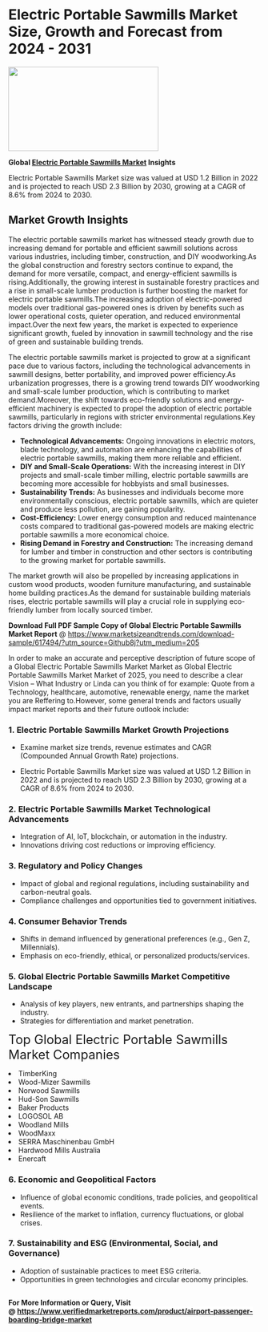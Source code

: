 <H1>Electric Portable Sawmills Market Size, Growth and Forecast from 2024 - 2031</H1><img class="aligncenter size-medium wp-image-584254" src="https://thirdeyenews.in/wp-content/uploads/2024/09/Global-Market-Research-300x168.jpeg" alt="" width="300" height="168" /><p><strong>Global&nbsp;<a href="https://www.marketsizeandtrends.com/download-sample/617494/?utm_source=Github8j?utm_medium=205">Electric Portable Sawmills Market</a> Insights</strong></p><p>Electric Portable Sawmills Market size was valued at USD 1.2 Billion in 2022 and is projected to reach USD 2.3 Billion by 2030, growing at a CAGR of 8.6% from 2024 to 2030.</p><p><h2>Market Growth Insights</h2> <p>The electric portable sawmills market has witnessed steady growth due to increasing demand for portable and efficient sawmill solutions across various industries, including timber, construction, and DIY woodworking.As the global construction and forestry sectors continue to expand, the demand for more versatile, compact, and energy-efficient sawmills is rising.Additionally, the growing interest in sustainable forestry practices and a rise in small-scale lumber production is further boosting the market for electric portable sawmills.The increasing adoption of electric-powered models over traditional gas-powered ones is driven by benefits such as lower operational costs, quieter operation, and reduced environmental impact.Over the next few years, the market is expected to experience significant growth, fueled by innovation in sawmill technology and the rise of green and sustainable building trends.</p> <p>The electric portable sawmills market is projected to grow at a significant pace due to various factors, including the technological advancements in sawmill designs, better portability, and improved power efficiency.As urbanization progresses, there is a growing trend towards DIY woodworking and small-scale lumber production, which is contributing to market demand.Moreover, the shift towards eco-friendly solutions and energy-efficient machinery is expected to propel the adoption of electric portable sawmills, particularly in regions with stricter environmental regulations.Key factors driving the growth include: <ul> <li><strong>Technological Advancements:</strong> Ongoing innovations in electric motors, blade technology, and automation are enhancing the capabilities of electric portable sawmills, making them more reliable and efficient.</li> <li><strong>DIY and Small-Scale Operations:</strong> With the increasing interest in DIY projects and small-scale timber milling, electric portable sawmills are becoming more accessible for hobbyists and small businesses.</li> <li><strong>Sustainability Trends:</strong> As businesses and individuals become more environmentally conscious, electric portable sawmills, which are quieter and produce less pollution, are gaining popularity.</li> <li><strong>Cost-Efficiency:</strong> Lower energy consumption and reduced maintenance costs compared to traditional gas-powered models are making electric portable sawmills a more economical choice.</li> <li><strong>Rising Demand in Forestry and Construction:</strong> The increasing demand for lumber and timber in construction and other sectors is contributing to the growing market for portable sawmills.</li> </ul> <p>The market growth will also be propelled by increasing applications in custom wood products, wooden furniture manufacturing, and sustainable home building practices.As the demand for sustainable building materials rises, electric portable sawmills will play a crucial role in supplying eco-friendly lumber from locally sourced timber.</p> <p><span class=""><strong>Download Full PDF Sample Copy of Global Electric Portable Sawmills Market Report</strong> @ <a href="https://www.marketsizeandtrends.com/download-sample/617494/?utm_source=Github8j?utm_medium=205" target="_blank">https://www.marketsizeandtrends.com/download-sample/617494/?utm_source=Github8j?utm_medium=205</a></span></p><p>In order to make an accurate and perceptive description of future scope of a Global&nbsp;Electric Portable Sawmills Market Market as Global&nbsp;Electric Portable Sawmills Market Market of 2025, you need to describe a clear Vision &ndash; What Industry or Linda can you think of for example: Quote from a Technology, healthcare, automotive, renewable energy, name the market you are Reffering to.However, some general trends and factors usually impact market reports and their future outlook include:</p><h3>1.&nbsp;<strong>Electric Portable Sawmills Market Growth Projections</strong></h3><ul><li>Examine market size trends, revenue estimates and CAGR (Compounded Annual Growth Rate) projections.</li><li><p>Electric Portable Sawmills Market size was valued at USD 1.2 Billion in 2022 and is projected to reach USD 2.3 Billion by 2030, growing at a CAGR of 8.6% from 2024 to 2030.</p></li></ul><h3>2.&nbsp;<strong>Electric Portable Sawmills Market Technological Advancements</strong></h3><ul><li>Integration of AI, IoT, blockchain, or automation in the industry.</li><li>Innovations driving cost reductions or improving efficiency.</li></ul><h3>3.&nbsp;<strong>Regulatory and Policy Changes</strong></h3><ul><li>Impact of global and regional regulations, including sustainability and carbon-neutral goals.</li><li>Compliance challenges and opportunities tied to government initiatives.</li></ul><h3>4.&nbsp;<strong>Consumer Behavior Trends</strong></h3><ul><li>Shifts in demand influenced by generational preferences (e.g., Gen Z, Millennials).</li><li>Emphasis on eco-friendly, ethical, or personalized products/services.</li></ul><h3>5.&nbsp;<strong>Global Electric Portable Sawmills Market Competitive Landscape</strong></h3><ul><li>Analysis of key players, new entrants, and partnerships shaping the industry.</li><li>Strategies for differentiation and market penetration.</li></ul><p data-pm-slice="1 1 []"><span style="color: inherit; font-family: inherit; font-size: 25px;">Top Global Electric Portable Sawmills Market Companies</span></p><div class="" data-test-id=""><p><li>TimberKing</li><li> Wood-Mizer Sawmills</li><li> Norwood Sawmills</li><li> Hud-Son Sawmills</li><li> Baker Products</li><li> LOGOSOL AB</li><li> Woodland Mills</li><li> WoodMaxx</li><li> SERRA Maschinenbau GmbH</li><li> Hardwood Mills Australia</li><li> Enercaft</li></p></div><h3>6.&nbsp;<strong>Economic and Geopolitical Factors</strong></h3><ul><li>Influence of global economic conditions, trade policies, and geopolitical events.</li><li>Resilience of the market to inflation, currency fluctuations, or global crises.</li></ul><h3>7.&nbsp;<strong>Sustainability and ESG (Environmental, Social, and Governance)</strong></h3><ul><li>Adoption of sustainable practices to meet ESG criteria.</li><li>Opportunities in green technologies and circular economy principles.</li></ul><h2><strong style="font-size: 14px;">For More Information or Query, Visit @&nbsp;</strong><a style="background-color: #ffffff; font-size: 14px;" href="https://www.marketsizeandtrends.com/report/electric-portable-sawmills-market/" target="_blank">https://www.verifiedmarketreports.com/product/airport-passenger-boarding-bridge-market</a></h2>